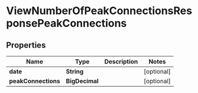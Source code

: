 

# ViewNumberOfPeakConnectionsResponsePeakConnections


## Properties

Name | Type | Description | Notes
------------ | ------------- | ------------- | -------------
**date** | **String** |  |  [optional]
**peakConnections** | **BigDecimal** |  |  [optional]



